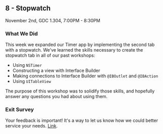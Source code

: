 ## 8 - Stopwatch

November 2nd, GDC 1.304, 7:00PM - 8:30PM

### What We Did

This week we expanded our Timer app by implementing the second tab with a stopwatch. We've learned the skills necessary to create the stopwatch tab in all of our past workshops: 

* Using `NSTimer`
* Constructing a view with Interface Builder
* Making connections to Interface Builder with `@IBOutlet` and `@IBAction`
* Using `UITableView`

The purpose of this workshop was to solidify those skills, and hopefully answer any questions you had about using them.

### Exit Survey

Your feedback is important! It's a way to let us know how we could better service your needs. [Link](https://docs.google.com/forms/d/1uf_U-iNhOTrBGE5IBt-JcNcizWXwme6RQAU-w6MsmXA/viewform).
